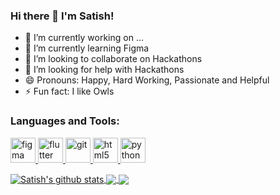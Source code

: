 ### Hi there 👋 I'm Satish!

- 🔭 I’m currently working on ...
- 🌱 I’m currently learning Figma
- 👯 I’m looking to collaborate on Hackathons
- 🤔 I’m looking for help with Hackathons
- 😄 Pronouns: Happy, Hard Working, Passionate and Helpful
- ⚡ Fun fact: I like Owls


<h3 align="left">Languages and Tools:</h3>
<p align="left"> <a href="https://www.figma.com/" target="_blank"> <img src="https://www.vectorlogo.zone/logos/figma/figma-icon.svg" alt="figma" width="40" height="40"/> </a> <a href="https://flutter.dev" target="_blank"> <img src="https://www.vectorlogo.zone/logos/flutterio/flutterio-icon.svg" alt="flutter" width="40" height="40"/> </a> <a href="https://git-scm.com/" target="_blank"> <img src="https://www.vectorlogo.zone/logos/git-scm/git-scm-icon.svg" alt="git" width="40" height="40"/> </a> <a href="https://www.w3.org/html/" target="_blank"> <img src="https://devicons.github.io/devicon/devicon.git/icons/html5/html5-original-wordmark.svg" alt="html5" width="40" height="40"/> </a> <a href="https://www.python.org" target="_blank"> <img src="https://devicons.github.io/devicon/devicon.git/icons/python/python-original.svg" alt="python" width="40" height="40"/> </a> </p>

<a href="https://github.com/anuraghazra/github-readme-stats">
  <img align="center" src="https://github-readme-stats.vercel.app/api?username=gitsatishgarg&show_icons=true&include_all_commits=true&theme=material-palenight" alt="Satish's github stats" />
</a>
<a href="https://github.com/anuraghazra/github-readme-stats">
  <img align="center" src="https://github-readme-stats.vercel.app/api/top-langs/?username=gitsatishgarg&layout=compact&theme=material-palenight" />
</a>

<a href="https://github.com/GitSatishGarg/My-Portfolio">
  <img align="center" src="https://github-readme-stats.vercel.app/api/pin/?username=gitsatishgarg&repo=github-readme-stats&theme=material-palenight" />
</a>
